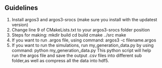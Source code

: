 ## Guidelines
1. Install argos3 and argos3-srocs (make sure you install with the updatest version)
2. Change line 9 of CMakeLists.txt to your argos3-srocs folder position
3. Steps for making:
      mkdir build
      cd build
      cmake ../src
      make
4. If you want to run .argos file, using command: argos3 -c filename.argos 
5. If you want to run the simulations, run my_generation_data.py by using command: python my_generation_data.py
   This python script will help run the argos file and save the output .csv files into different sub folder,as well as compress all the data into hdf5.
